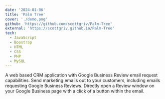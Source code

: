 ```yaml
---
date: '2024-01-06'
title: 'Palm Tree'
cover: './demo.png'
github: 'https://github.com/scottgriv/Palm-Tree'
external: 'https://scottgriv.github.io/Palm-Tree'
tech:
  - JavaScript
  - Boostrap
  - HTML
  - CSS
  - PHP
  - MySQL
---
```


A web based CRM application with Google Business Review email request capabilities. Send marketing emails out to your customers, including emails requesting Google Business Reviews. Directly open a Review window on your Google Business page with a click of a button within the email.
